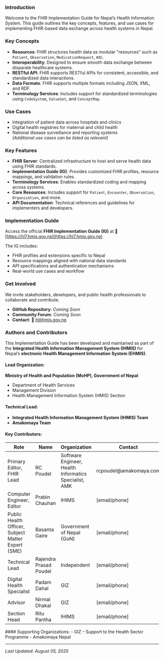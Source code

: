 ### Introduction

Welcome to the FHIR Implementation Guide for Nepal’s Health Information System. This guide outlines the key concepts, features, and use cases for implementing FHIR-based data exchange across health systems in Nepal.

### Key Concepts

- **Resources**: FHIR structures health data as modular "resources" such as `Patient`, `Observation`, `MedicationRequest`, etc.
- **Interoperability**: Designed to ensure smooth data exchange between disparate healthcare systems.
- **RESTful API**: FHIR supports RESTful APIs for consistent, accessible, and standardized data interactions.
- **Data Formats**: FHIR supports multiple formats including JSON, XML, and RDF.
- **Terminology Services**: Includes support for standardized terminologies using `CodeSystem`, `ValueSet`, and `ConceptMap`.

### Use Cases

- Integration of patient data across hospitals and clinics  
- Digital health registries for maternal and child health  
- National disease surveillance and reporting systems  
*_(Additional use cases can be listed as relevant)_*

### Key Features

- **FHIR Server**: Centralized infrastructure to host and serve health data using FHIR standards.
- **Implementation Guide (IG)**: Provides customized FHIR profiles, resource mappings, and validation rules.
- **Terminology Services**: Enables standardized coding and mapping across systems.
- **Core Resources**: Includes support for `Patient`, `Encounter`, `Observation`, `Organization`, and more.
- **API Documentation**: Technical references and guidelines for implementers and developers.

### Implementation Guide

Access the official **FHIR Implementation Guide (IG)** at  🔗 [https://hl7.hmis.gov.np](https://hl7.hmis.gov.np)

The IG includes:

- FHIR profiles and extensions specific to Nepal
- Resource mappings aligned with national data standards
- API specifications and authentication mechanisms
- Real-world use cases and workflow

### Get Involved

We invite stakeholders, developers, and public health professionals to collaborate and contribute.

- **GitHub Repository**: *Coming Soon*  
- **Community Forum**: *Coming Soon*  
- **Contact**: 📧 it@hmis.gov.np


### Authors and Contributors
This Implementation Guide has been developed and maintained as part of the **Integrated Health Information Management System (IHMIS)** for Nepal’s **electronic Health Management Information System (EHMIS)**.


#### Lead Organization:
**Ministry of Health and Population (MoHP), Government of Nepal**  
- Department of Health Services
- Management Division  
- Health Management Information System (HMIS) Section

#### Technical Lead:
- **Integrated Health Information Management System (IHMIS) Team**
- **Amakomaya Team**


#### Key Contributors:
<table>
  <thead>
    <tr>
      <th>Role</th>
      <th>Name</th>
      <th>Organization</th>
      <th>Contact</th>
    </tr>
  </thead>
  <tbody>
    <tr>
      <td>Primary Editor, FHIR Lead</td>
      <td>RC Poudel</td>
      <td>Software Engineer, Health Informatics Specialist, AMK</td>
      <td>rcpoudel@amakomaya.com</td>
    </tr>
    <tr>
      <td>Computer Engineer, Editor</td>
      <td>Prabin Chauhan</td>
      <td>IHIMS</td>
      <td>[email/phone]</td>
    </tr>
    <tr>
      <td>Public Health Officer, Subject Matter Expert (SME)</td>
      <td>Basanta Gaire</td>
      <td>Government of Nepal (GoN)</td>
      <td>[email/phone]</td>
    </tr>
    <tr>
      <td>Technical Lead</td>
      <td>Rajendra Prasad Poudel</td>
      <td>Independent</td>
      <td>[email/phone]</td>
    </tr>
    <tr>
      <td>Digital Health Specialist</td>
      <td>Padam Dahal</td>
      <td>GIZ</td>
      <td>[email/phone]</td>
    </tr>
    <tr>
      <td>Advisor</td>
      <td>Nirmal Dhakal</td>
      <td>GIZ</td>
      <td>[email/phone]</td>
    </tr>
    <tr>
      <td>Section Head</td>
      <td>Ritu Pantha</td>
      <td>IHIMS</td>
      <td>[email/phone]</td>
    </tr>
  </tbody>
</table>
#### Supporting Organizations:
- GIZ – Support to the Health Sector Programme  
- Amakomaya Nepal

---

_Last Updated: August 05, 2025_